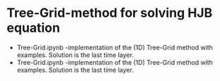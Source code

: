 # Tree-Grid-method for solving HJB equation
- Tree-Grid.ipynb -implementation of the (1D) Tree-Grid method with examples. Solution is the last time layer.
- Tree-Grid.ipynb -implementation of the (1D) Tree-Grid method with examples. Solution is the last time layer.
